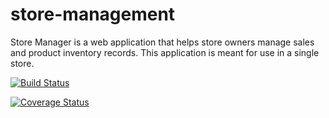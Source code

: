 # store-management

Store Manager is a web application that helps store owners manage sales and product inventory
records. This application is meant for use in a single store.

[![Build Status](https://travis-ci.org/sirStephen/store-management.svg?branch=api-v1)](https://travis-ci.org/sirStephen/store-management)

[![Coverage Status](https://coveralls.io/repos/github/sirStephen/store-management/badge.svg?branch=gh-pages)](https://coveralls.io/github/sirStephen/store-management)
